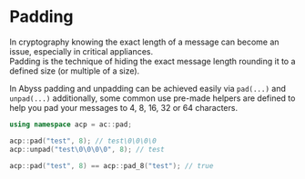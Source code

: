 # Padding

In cryptography knowing the exact length of a message can become an issue, especially in critical appliances.\
Padding is the technique of hiding the exact message length rounding it to a defined size (or multiple of a size).

In Abyss padding and unpadding can be achieved easily via `pad(...)` and `unpad(...)` additionally, some common use pre-made helpers are defined to help you pad your messages to 4, 8, 16, 32 or 64 characters.

```cpp
using namespace acp = ac::pad;

acp::pad("test", 8); // test\0\0\0\0
acp::unpad("test\0\0\0\0", 8); // test

acp::pad("test", 8) == acp::pad_8("test"); // true
```
